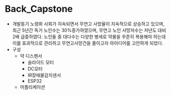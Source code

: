 # Back_Capstone
- 개발동기
  노령화 사회가 지속되면서 무연고 사망율이 지속적으로 상승하고 있으며, 최근 5년간 독거 노인수는 30%증가하였으며, 무연고 노인 사망자수는 저년도 대비 2배 급증하였다.
  노인들 중 대다수는 다양한 병세로 약물을 꾸준히 복용해야 하는데 이를 효과적으로 관리하고 무연고사망건을 줄이고자 아이디어를 고안하게 되었다.
- 구성
  - 약 디스펜서
    - 슬라이드 모터
    - DC모터
    - IR장애물감지센서
    - ESP32
  - 어플리케이션 
